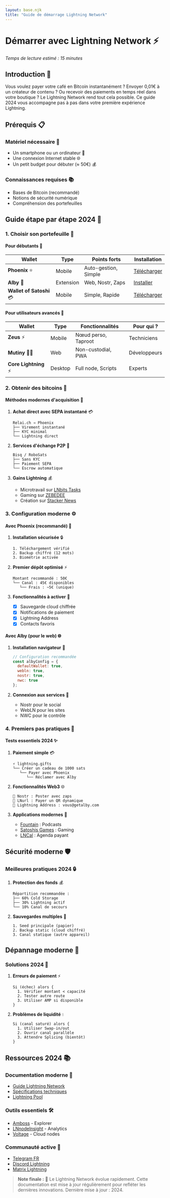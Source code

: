 ```yaml
---
layout: base.njk
title: "Guide de démarrage Lightning Network"
---
```


# Démarrer avec Lightning Network ⚡

*Temps de lecture estimé : 15 minutes*

## Introduction 🚀

Vous voulez payer votre café en Bitcoin instantanément ? Envoyer 0,01€ à un créateur de contenu ? Ou recevoir des paiements en temps réel dans votre boutique ? Le Lightning Network rend tout cela possible. Ce guide 2024 vous accompagne pas à pas dans votre première expérience Lightning.

## Prérequis 📋

### Matériel nécessaire 🔧
- Un smartphone ou un ordinateur 📱
- Une connexion Internet stable 🌐
- Un petit budget pour débuter (≈ 50€) 💰

### Connaissances requises 📚
- Bases de Bitcoin (recommandé)
- Notions de sécurité numérique
- Compréhension des portefeuilles

## Guide étape par étape 2024 🎯

### 1. Choisir son portefeuille 👛

#### Pour débutants 🌱
| Wallet | Type | Points forts | Installation |
|--------|------|--------------|--------------|
| **Phoenix** ⭐ | Mobile | Auto-gestion, Simple | [Télécharger](https://phoenix.acinq.co) |
| **Alby** 🐝 | Extension | Web, Nostr, Zaps | [Installer](https://getalby.com) |
| **Wallet of Satoshi** 💳 | Mobile | Simple, Rapide | [Télécharger](https://walletofsatoshi.com) |

#### Pour utilisateurs avancés 🔧
| Wallet | Type | Fonctionnalités | Pour qui ? |
|--------|------|----------------|------------|
| **Zeus** ⚡ | Mobile | Nœud perso, Taproot | Techniciens |
| **Mutiny** 🏴‍☠️ | Web | Non-custodial, PWA | Développeurs |
| **Core Lightning** ⚡ | Desktop | Full node, Scripts | Experts |

### 2. Obtenir des bitcoins 💎

#### Méthodes modernes d'acquisition 🛒

1. **Achat direct avec SEPA instantané** 💳
   ```
   Relai.ch → Phoenix
   ├── Virement instantané
   ├── KYC minimal
   └── Lightning direct
   ```

2. **Services d'échange P2P** 🤝
   ```
   Bisq / RoboSats
   ├── Sans KYC
   ├── Paiement SEPA
   └── Escrow automatique
   ```

3. **Gains Lightning** 💰
   - Microtravail sur [LNbits Tasks](https://lnbits.com)
   - Gaming sur [ZEBEDEE](https://zebedee.io)
   - Création sur [Stacker News](https://stacker.news)

### 3. Configuration moderne ⚙️

#### Avec Phoenix (recommandé) 📱

1. **Installation sécurisée** 🔒
   ```
   1. Téléchargement vérifié
   2. Backup chiffré (12 mots)
   3. Biométrie activée
   ```

2. **Premier dépôt optimisé** ⚡
   ```
   Montant recommandé : 50€
   └── Canal : 45€ disponibles
      └── Frais : ~5€ (unique)
   ```

3. **Fonctionnalités à activer** 🎯
   - [x] Sauvegarde cloud chiffrée
   - [x] Notifications de paiement
   - [x] Lightning Address
   - [x] Contacts favoris

#### Avec Alby (pour le web) 🌐

1. **Installation navigateur** 🔧
   ```javascript
   // Configuration recommandée
   const albyConfig = {
     defaultWallet: true,
     webln: true,
     nostr: true,
     nwc: true
   };
   ```

2. **Connexion aux services** 🔌
   - Nostr pour le social
   - WebLN pour les sites
   - NWC pour le contrôle

### 4. Premiers pas pratiques 🎯

#### Tests essentiels 2024 ✨

1. **Paiement simple** 💳
   ```
   ⚡ lightning.gifts
   └── Créer un cadeau de 1000 sats
      └── Payer avec Phoenix
         └── Réclamer avec Alby
   ```

2. **Fonctionnalités Web3** 🌐
   ```
   🔹 Nostr : Poster avec zaps
   🔹 LNurl : Payer un QR dynamique
   🔹 Lightning Address : vous@getalby.com
   ```

3. **Applications modernes** 📱
   - [Fountain](https://fountain.fm) : Podcasts
   - [Satoshis Games](https://satoshis.games) : Gaming
   - [LNCal](https://lncal.com) : Agenda payant

## Sécurité moderne 🛡️

### Meilleures pratiques 2024 🔒

1. **Protection des fonds** 💰
   ```
   Répartition recommandée :
   ├── 60% Cold Storage
   ├── 30% Lightning actif
   └── 10% Canal de secours
   ```

2. **Sauvegardes multiples** 💾
   ```
   1. Seed principale (papier)
   2. Backup static (cloud chiffré)
   3. Canal statique (autre appareil)
   ```

## Dépannage moderne 🔧

### Solutions 2024 🚨

1. **Erreurs de paiement** ⚡
   ```
   Si (échec) alors {
     1. Vérifier montant < capacité
     2. Tester autre route
     3. Utiliser AMP si disponible
   }
   ```

2. **Problèmes de liquidité** 💧
   ```
   Si (canal saturé) alors {
     1. Utiliser Swap-in/out
     2. Ouvrir canal parallèle
     3. Attendre Splicing (bientôt)
   }
   ```

## Ressources 2024 📚

### Documentation moderne 📖
- [Guide Lightning Network](https://lightning.network/docs/)
- [Spécifications techniques](https://github.com/lightning/bolts)
- [Lightning Pool](https://lightning.engineering/pool/)

### Outils essentiels 🛠️
- [Amboss](https://amboss.space) - Explorer
- [LNnodeInsight](https://lnnodeinsight.com) - Analytics
- [Voltage](https://voltage.cloud) - Cloud nodes

### Communauté active 👥
- [Telegram FR](https://t.me/LightningFR)
- [Discord Lightning](https://discord.gg/lightning)
- [Matrix Lightning](https://matrix.to/#/#lightning:matrix.org)

> **Note finale :** 🌟 Le Lightning Network évolue rapidement. Cette documentation est mise à jour régulièrement pour refléter les dernières innovations. Dernière mise à jour : 2024. 